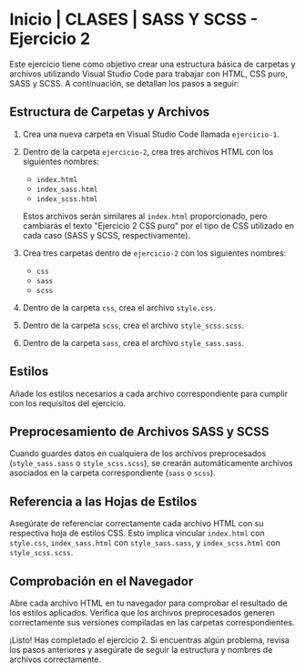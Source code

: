 # Inicio | CLASES | SASS Y SCSS - Ejercicio 2

Este ejercicio tiene como objetivo crear una estructura básica de carpetas y archivos utilizando Visual Studio Code para trabajar con HTML, CSS puro, SASS y SCSS. A continuación, se detallan los pasos a seguir:

## Estructura de Carpetas y Archivos

1. Crea una nueva carpeta en Visual Studio Code llamada `ejercicio-1`.

2. Dentro de la carpeta `ejercicio-2`, crea tres archivos HTML con los siguientes nombres:
   - `index.html`
   - `index_sass.html`
   - `index_scss.html`

   Estos archivos serán similares al `index.html` proporcionado, pero cambiarás el texto "Ejercicio 2 CSS puro" por el tipo de CSS utilizado en cada caso (SASS y SCSS, respectivamente).

3. Crea tres carpetas dentro de `ejercicio-2` con los siguientes nombres:
   - `css`
   - `sass`
   - `scss`

4. Dentro de la carpeta `css`, crea el archivo `style.css`.

5. Dentro de la carpeta `scss`, crea el archivo `style_scss.scss`.

6. Dentro de la carpeta `sass`, crea el archivo `style_sass.sass`.

## Estilos

Añade los estilos necesarios a cada archivo correspondiente para cumplir con los requisitos del ejercicio.

## Preprocesamiento de Archivos SASS y SCSS

Cuando guardes datos en cualquiera de los archivos preprocesados (`style_sass.sass` o `style_scss.scss`), se crearán automáticamente archivos asociados en la carpeta correspondiente (`sass` o `scss`).

## Referencia a las Hojas de Estilos

Asegúrate de referenciar correctamente cada archivo HTML con su respectiva hoja de estilos CSS. Esto implica vincular `index.html` con `style.css`, `index_sass.html` con `style_sass.sass`, y `index_scss.html` con `style_scss.scss`.

## Comprobación en el Navegador

Abre cada archivo HTML en tu navegador para comprobar el resultado de los estilos aplicados. Verifica que los archivos preprocesados generen correctamente sus versiones compiladas en las carpetas correspondientes.

¡Listo! Has completado el ejercicio 2. Si encuentras algún problema, revisa los pasos anteriores y asegúrate de seguir la estructura y nombres de archivos correctamente.
